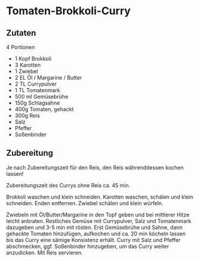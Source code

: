 # Tomaten-Brokkoli-Curry

## Zutaten

4 Portionen

- 1 Kopf Brokkoli
- 3 Karotten
- 1 Zwiebel
- 2 EL Öl / Margarine / Butter
- 2 TL Currypulver
- 1 TL Tomatenmark
- 500 ml Gemüsebrühe
- 150g Schlagsahne
- 400g Tomaten, gehackt
- 300g Reis
- Salz
- Pfeffer
- Soßenbinder

## Zubereitung

Je nach Zubereitungszeit für den Reis, den Reis währenddessen kochen lassen!

Zubereitungszeit des Currys ohne Reis ca. 45 min.

Brokkoli waschen und klein schneiden.
Karotten waschen, schälen und klein schneiden. Enden entfernen.
Zwiebel schälen und klein würfeln.

Zwiebeln mit Öl/Butter/Margarine in den Topf geben und bei mittlerer Hitze leicht anbraten.
Restliches Gemüse mit Currypulver, Salz und Tomatenmark dazugeben und 3-5 min mit rösten.
Erst Gemüsebrühe und Sahne, dann gehackte Tomaten hinzufügen, aufkochen und ca. 20 min köcheln lassen bis das Curry eine sämige Konsistenz erhält.
Curry mit Salz und Pfeffer abschmecken, ggf. Soßenbinder hinzugeben, um das Curry weiter anzudicken.
Mit Reis servieren.
